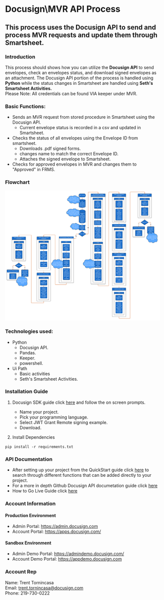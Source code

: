 # Docusign\MVR API Process

## This process uses the Docusign API to send and process MVR requests and update them through Smartsheet.

### Introduction

This process should shows how you can utilize the **Docusign API** to send envelopes, check an envelopes status, and download signed envelopes as an attachment. The Docusign API portion of the process is handled using **Python** while the status changes in Smartsheet are handled using **Seth's Smartsheet Activities.** <br />
Please Note: All credentials can be found VIA keeper under MVR.

### Basic Functions:

- Sends an MVR request from stored procedure in Smartsheet using the Docusign API.
  - Current envelope status is recorded in a csv and updated in Smartsheet.
- Checks the status of all envelopes using the Envelope ID from smartsheet.
  - Downloads .pdf signed forms.
  - changes name to match the correct Envelope ID.
  - Attaches the signed envelope to Smartsheet.
- Checks for approved envelopes in MVR and changes them to "Approved" in FRMS.

### Flowchart
![LucidChart Diagram](MVR%20Process%20Flowchart.jpg)

### Technologies used:

- Python
  - Docusign API.
  - Pandas.
  - Keeper.
  - powershell.
- Ui Path
  - Basic activities
  - Seth's Smartsheet Activities.

### Installation Guide

1. Docusign SDK guide click [here](https://developers.docusign.com/docs/esign-rest-api/quickstart/) and follow the on screen prompts.

   - Name your project.
   - Pick your programming language.
   - Select JWT Grant Remote signing example.
   - Download.

2. Install Dependencies
```
pip install -r requirements.txt
```

### API Documentation

- After setting up your project from the QuickStart guide click [here](https://developers.docusign.com/docs/esign-rest-api/how-to/) to search through different functions that can be added directly to your project.
- For a more in depth Github Docusign API documetation guide click [here](https://docusign.github.io/docusign-esign-python-client/docusign_esign/apis/envelopes_api.html)
- How to Go Live Guide click [here](https://developers.docusign.com/docs/esign-rest-api/go-live/)

### Account Information
#### Production Environment
- Admin Portal: https://admin.docusign.com
- Account Portal: https://apps.docusign.com/

#### Sandbox Environment
- Admin Demo Portal: https://admindemo.docusign.com/
- Account Demo Portal: https://appdemo.docusign.com

### Account Rep
Name: Trent Tornincasa  
Email: trent.tornincasa@docusign.com  
Phone: 219-730-0222  
